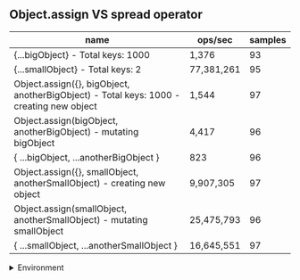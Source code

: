 ## Object.assign VS spread operator

|name|ops/sec|samples|
|-|-|-|
|{...bigObject} - Total keys: 1000|1,376|93|
|{...smallObject} - Total keys: 2|77,381,261|95|
|Object.assign({}, bigObject, anotherBigObject) - Total keys: 1000 - creating new object|1,544|97|
|Object.assign(bigObject, anotherBigObject) - mutating bigObject|4,417|96|
|{ ...bigObject, ...anotherBigObject }|823|96|
|Object.assign({}, smallObject, anotherSmallObject) - creating new object|9,907,305|97|
|Object.assign(smallObject, anotherSmallObject) - mutating smallObject|25,475,793|96|
|{ ...smallObject, ...anotherSmallObject }|16,645,551|97|


<details>
<summary>Environment</summary>

* __Machine:__ linux x64 | 2 vCPUs | 6.8GB Mem
* __Run:__ Tue Oct 24 2023 17:40:36 GMT+0000 (Coordinated Universal Time)
</details>

<!--
{"environment":{"platform":"linux","arch":"x64","cpus":2,"totalMemory":6.7597503662109375},"benchmarks":[{"name":"{...bigObject} - Total keys: 1000","opsSec":1375.5530281005695,"samples":3},{"name":"{...smallObject} - Total keys: 2","opsSec":77381261.47790544,"samples":6},{"name":"Object.assign({}, bigObject, anotherBigObject) - Total keys: 1000 - creating new object","opsSec":1543.5798911340098,"samples":3},{"name":"Object.assign(bigObject, anotherBigObject) - mutating bigObject","opsSec":4416.785443785907,"samples":3},{"name":"{ ...bigObject, ...anotherBigObject }","opsSec":822.5846561499374,"samples":4},{"name":"Object.assign({}, smallObject, anotherSmallObject) - creating new object","opsSec":9907304.576156678,"samples":5},{"name":"Object.assign(smallObject, anotherSmallObject) - mutating smallObject","opsSec":25475793.447601903,"samples":5},{"name":"{ ...smallObject, ...anotherSmallObject }","opsSec":16645550.518209985,"samples":6}]}-->
